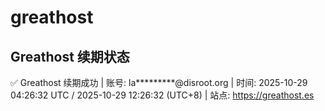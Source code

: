 # greathost

## Greathost 续期状态

<!-- GREATHOST-RENEW-STATUS:START -->
✅ Greathost 续期成功 | 账号: la*********@disroot.org | 时间: 2025-10-29 04:26:32 UTC / 2025-10-29 12:26:32 (UTC+8) | 站点: https://greathost.es
<!-- GREATHOST-RENEW-STATUS:END -->

